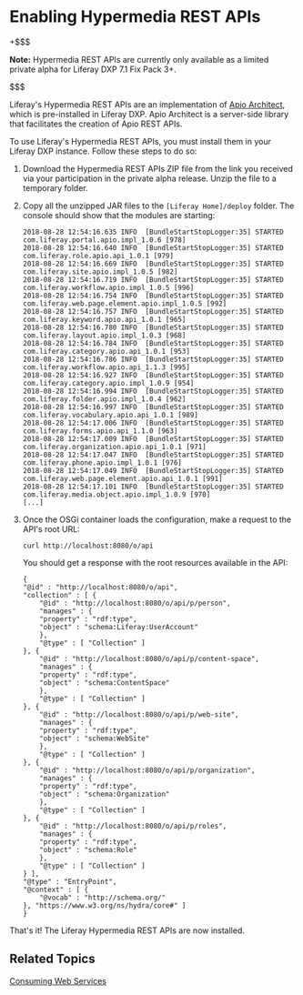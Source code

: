 # Enabling Hypermedia REST APIs [](id=enabling-hypermedia-rest-apis)

+$$$

**Note:** Hypermedia REST APIs are currently only available as a limited private 
alpha for Liferay DXP 7.1 Fix Pack 3+. 

$$$

Liferay's Hypermedia REST APIs are an implementation of 
[Apio Architect](https://github.com/liferay/com-liferay-apio-architect), 
which is pre-installed in Liferay DXP. Apio Architect is a server-side library 
that facilitates the creation of Apio REST APIs. 

To use Liferay's Hypermedia REST APIs, you must install them in your Liferay DXP 
instance. Follow these steps to do so: 

1.  Download the Hypermedia REST APIs ZIP file from the link you received via 
    your participation in the private alpha release. Unzip the file to a 
    temporary folder. 

2.  Copy all the unzipped JAR files to the `[Liferay Home]/deploy` folder. The 
    console should show that the modules are starting: 

        2018-08-28 12:54:16.635 INFO  [BundleStartStopLogger:35] STARTED com.liferay.portal.apio.impl_1.0.6 [978]
        2018-08-28 12:54:16.640 INFO  [BundleStartStopLogger:35] STARTED com.liferay.role.apio.api_1.0.1 [979]
        2018-08-28 12:54:16.669 INFO  [BundleStartStopLogger:35] STARTED com.liferay.site.apio.impl_1.0.5 [982]
        2018-08-28 12:54:16.719 INFO  [BundleStartStopLogger:35] STARTED com.liferay.workflow.apio.impl_1.0.5 [996]
        2018-08-28 12:54:16.754 INFO  [BundleStartStopLogger:35] STARTED com.liferay.web.page.element.apio.impl_1.0.5 [992]
        2018-08-28 12:54:16.757 INFO  [BundleStartStopLogger:35] STARTED com.liferay.keyword.apio.api_1.0.1 [965]
        2018-08-28 12:54:16.780 INFO  [BundleStartStopLogger:35] STARTED com.liferay.layout.apio.impl_1.0.3 [968]
        2018-08-28 12:54:16.784 INFO  [BundleStartStopLogger:35] STARTED com.liferay.category.apio.api_1.0.1 [953]
        2018-08-28 12:54:16.786 INFO  [BundleStartStopLogger:35] STARTED com.liferay.workflow.apio.api_1.1.3 [995]
        2018-08-28 12:54:16.927 INFO  [BundleStartStopLogger:35] STARTED com.liferay.category.apio.impl_1.0.9 [954]
        2018-08-28 12:54:16.994 INFO  [BundleStartStopLogger:35] STARTED com.liferay.folder.apio.impl_1.0.4 [962]
        2018-08-28 12:54:16.997 INFO  [BundleStartStopLogger:35] STARTED com.liferay.vocabulary.apio.api_1.0.1 [989]
        2018-08-28 12:54:17.006 INFO  [BundleStartStopLogger:35] STARTED com.liferay.forms.apio.api_1.1.0 [963]
        2018-08-28 12:54:17.009 INFO  [BundleStartStopLogger:35] STARTED com.liferay.organization.apio.api_1.0.1 [971]
        2018-08-28 12:54:17.047 INFO  [BundleStartStopLogger:35] STARTED com.liferay.phone.apio.impl_1.0.1 [976]
        2018-08-28 12:54:17.049 INFO  [BundleStartStopLogger:35] STARTED com.liferay.web.page.element.apio.api_1.0.1 [991]
        2018-08-28 12:54:17.101 INFO  [BundleStartStopLogger:35] STARTED com.liferay.media.object.apio.impl_1.0.9 [970]
        [...]

3.  Once the OSGi container loads the configuration, make a request to the API's 
    root URL: 

        curl http://localhost:8080/o/api

    You should get a response with the root resources available in the API: 

        {
        "@id" : "http://localhost:8080/o/api",
        "collection" : [ {
            "@id" : "http://localhost:8080/o/api/p/person",
            "manages" : {
            "property" : "rdf:type",
            "object" : "schema:Liferay:UserAccount"
            },
            "@type" : [ "Collection" ]
        }, {
            "@id" : "http://localhost:8080/o/api/p/content-space",
            "manages" : {
            "property" : "rdf:type",
            "object" : "schema:ContentSpace"
            },
            "@type" : [ "Collection" ]
        }, {
            "@id" : "http://localhost:8080/o/api/p/web-site",
            "manages" : {
            "property" : "rdf:type",
            "object" : "schema:WebSite"
            },
            "@type" : [ "Collection" ]
        }, {
            "@id" : "http://localhost:8080/o/api/p/organization",
            "manages" : {
            "property" : "rdf:type",
            "object" : "schema:Organization"
            },
            "@type" : [ "Collection" ]
        }, {
            "@id" : "http://localhost:8080/o/api/p/roles",
            "manages" : {
            "property" : "rdf:type",
            "object" : "schema:Role"
            },
            "@type" : [ "Collection" ]
        } ],
        "@type" : "EntryPoint",
        "@context" : [ {
            "@vocab" : "http://schema.org/"
        }, "https://www.w3.org/ns/hydra/core#" ]
        }

That's it! The Liferay Hypermedia REST APIs are now installed. 

## Related Topics [](id=related-topics)

[Consuming Web Services](/develop/tutorials/-/knowledge_base/7-1/consuming-web-services)
